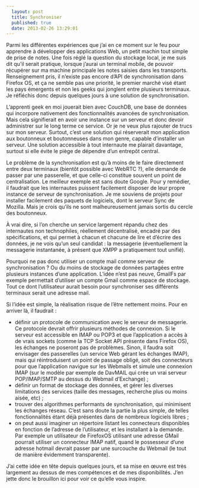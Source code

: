 ```yaml
---
  layout: post
  title: Synchroniser
  published: true
  date: 2013-02-26 13:29:01
---
```


Parmi les différentes expériences que j’ai en ce moment sur le feu pour apprendre à développer des applications Web, un petit machin tout simple de prise de notes. Une fois réglé la question du stockage local, je me suis dit qu’il serait pratique, lorsque j’aurai un terminal mobile, de pouvoir récupérer sur ma machine principale les notes saisies dans les transports. Renseignement pris, il n’existe pas encore d’API de synchronisation dans Firefox OS, et ça ne semble pas une priorité, le premier marché visé étant les pays émergents et non les geeks qui jonglent entre plusieurs terminaux. Je réfléchis donc depuis quelques jours à une solution de synchronisation.

L’apprenti geek en moi jouerait bien avec CouchDB, une base de données qui incorpore nativement des fonctionnalités avancées de synchronisation. Mais cela signifierait en avoir une instance sur un serveur et donc devoir administrer sur le long terme ce service. Or je ne veux plus rajouter de trucs sur mon serveur. Surtout, c’est une solution qui réserverait mon application aux boutonneux et boutonneuses dans mon genre, capable d’installer un serveur. Une solution accessible à tout internaute me plairait davantage, surtout si elle évite le piège de dépendre d’un entrepôt central.

Le problème de la synchronisation est qu’à moins de le faire directement entre deux terminaux (bientôt possible avec WebRTC ?), elle demande de passer par une passerelle, et que celle-ci constitue souvent un point de centralisation. Le meilleur exemple est sans doute Google. Pour y remédier, il faudrait que les internautes puissent facilement disposer de leur propre instance de serveur de synchronisation. Je me souviens de projets pour installer facilement des paquets de logiciels, dont le serveur Sync de Mozilla. Mais je crois qu’ils ne sont malheureusement jamais sortis du cercle des boutonneux.

À vrai dire, si l’on cherche un service largement répandu chez des internautes non technophiles, réellement décentralisé, encadré par des spécifications, et qui permet à chacun et chacune de lire et d’écrire des données, je ne vois qu’un seul candidat : la messagerie (éventuellement la messagerie instantanée, à présent que XMPP a pratiquement tout unifié).

Pourquoi ne pas donc utiliser un compte mail comme serveur de synchronisation ? Ou du moins de stockage de données partagées entre plusieurs instances d’une application. L’idée n’est pas neuve, GmailFs par exemple permettait d’utiliser un compte Gmail comme espace de stockage. Tout ce dont l’utilisateur aurait besoin pour synchroniser ses différents terminaux serait une adresse mail.

Si l’idée est simple, la réalisation risque de l’être nettement moins. Pour en arriver là, il faudrait :
- définir un protocole de communication avec le serveur de messagerie. Ce protocole devrait offrir plusieurs méthodes de connexion. Si le serveur est accessible en IMAP ou POP3 et que l’application a accès à de vrais sockets (comme la TCP Socket API présente dans Firefox OS), les échanges ne poseront pas de problèmes. Sinon, il faudra soit envisager des passerelles (un service Web gérant les échanges IMAP), mais qui réintroduisent un point de passage obligé, soit des connecteurs pour que l’application navigue sur les Webmails et simule une connexion IMAP (sur le modèle par exemple de DavMAIL qui crée un vrai serveur POP/IMAP/SMTP au dessus du Webmail d’Exchange) ;
- définir un format de stockage des données, et gérer les diverses limitations des services (taille des messages, recherche plus ou moins aisée, etc) ;
- trouver des algorithmes performants de synchronisation, qui minimisent les échanges réseau. C’est sans doute la partie la plus simple, de telles fonctionnalités étant déjà présentes dans de nombreux logiciels libres ;
- on peut aussi imaginer un répertoire listant les connecteurs disponibles en fonction de l’adresse de l’utilisateur, et les installant à la demande. Par exemple un utilisateur de FirefoxOS utilisant une adresse GMail pourrait utiliser un connecteur IMAP natif, quand le possesseur d’une adresse hotmail devrait passer par une surcouche du Webmail (le tout de manière évidemment transparente).

J’ai cette idée en tête depuis quelques jours, et sa mise en œuvre est très largement au dessus de mes compétences et de mes disponibilités. J’en jette donc le brouillon ici pour voir ce qu’elle vous inspire.
